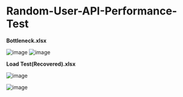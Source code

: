 # Random-User-API-Performance-Test

**Bottleneck.xlsx**

![image](https://user-images.githubusercontent.com/73609232/222891192-8a29c537-46a8-4a1e-b96a-adae0b273d2c.png)
![image](https://user-images.githubusercontent.com/73609232/222893820-cc4ce070-5119-44d7-ab27-6c6558db2ff5.png)




**Load Test(Recovered).xlsx**

![image](https://user-images.githubusercontent.com/73609232/222891217-20e1fd08-f1a4-4c49-90a1-66c5c1f44c6a.png)

![image](https://user-images.githubusercontent.com/73609232/222893689-59902041-d9d4-47e9-9c92-276a160267cb.png)

